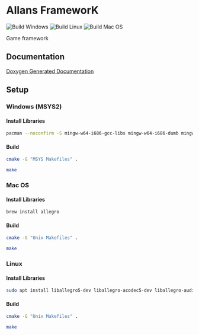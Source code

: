 # Allans FrameworK
![Build Windows](https://github.com/AdsGames/AfkLib/workflows/Build%20Windows/badge.svg)
![Build Linux](https://github.com/AdsGames/AfkLib/workflows/Build%20Linux/badge.svg)
![Build Mac OS](https://github.com/AdsGames/AfkLib/workflows/Build%20Mac%20OS/badge.svg)

Game framework

## Documentation
[Doxygen Generated Documentation](https://alegemaate.github.io/AfkLib/)

## Setup

### Windows (MSYS2)

#### Install Libraries
```bash
pacman --noconfirm -S mingw-w64-i686-gcc-libs mingw-w64-i686-dumb mingw-w64-i686-flac mingw-w64-i686-opusfile mingw-w64-i686-freetype mingw-w64-i686-libjpeg-turbo mingw-w64-i686-libpng mingw-w64-i686-libvorbis mingw-w64-i686-libwebp mingw-w64-i686-openal mingw-w64-i686-physfs mingw-w64-i686-allegro
```

#### Build
```bash
cmake -G "MSYS Makefiles" .
```

```bash
make
```

### Mac OS

#### Install Libraries
```bash
brew install allegro
```

#### Build
```bash
cmake -G "Unix Makefiles" .
```

```bash
make
```

### Linux

#### Install Libraries
```bash
sudo apt install liballegro5-dev liballegro-acodec5-dev liballegro-audio5-dev liballegro-image5-dev liballegro-dialog5-dev liballegro-ttf5-dev
```

#### Build
```bash
cmake -G "Unix Makefiles" .
```

```bash
make
```
